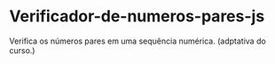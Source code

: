 # Verificador-de-numeros-pares-js
Verifica os números pares em uma sequência numérica. (adptativa do curso.)
